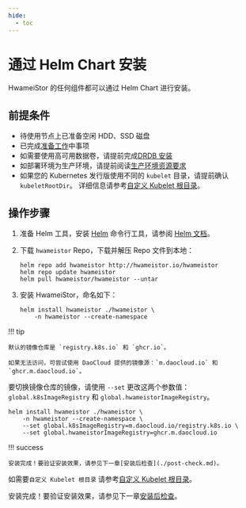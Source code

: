 ```yaml
---
hide:
  - toc
---
```


# 通过 Helm Chart 安装

HwameiStor 的任何组件都可以通过 Helm Chart 进行安装。

## 前提条件

- 待使用节点上已准备空闲 HDD、SSD 磁盘
- 已完成[准备工作](prereq.md)中事项
- 如需要使用高可用数据卷，请提前完成[DRDB 安装](drbdinstall.md)
- 如部署环境为生产环境，请提前阅读[生产环境资源要求](proresource.md)
- 如果您的 Kubernetes 发行版使用不同的 `kubelet` 目录，请提前确认 `kubeletRootDir`。
  详细信息请参考[自定义 Kubelet 根目录](customized-kubelet.md)。

## 操作步骤

1. 准备 Helm 工具，安装 [Helm](https://helm.sh/) 命令行工具，请参阅 [Helm 文档](https://helm.sh/docs/)。

2. 下载 `hwameistor` Repo，下载并解压 Repo 文件到本地：

    ```console
    helm repo add hwameistor http://hwameistor.io/hwameistor
    helm repo update hwameistor
    helm pull hwameistor/hwameistor --untar
    ```

3. 安装 HwameiStor，命名如下：

    ```console
    helm install hwameistor ./hwameistor \
        -n hwameistor --create-namespace
    ```

!!! tip

    默认的镜像仓库是 `registry.k8s.io` 和 `ghcr.io`。
    
    如果无法访问，可尝试使用 DaoCloud 提供的镜像源：`m.daocloud.io` 和 `ghcr.m.daocloud.io`。

要切换镜像仓库的镜像，请使用 `--set` 更改这两个参数值：`global.k8sImageRegistry` 和 `global.hwameistorImageRegistry`。

```console
helm install hwameistor ./hwameistor \
    -n hwameistor --create-namespace \
    --set global.k8sImageRegistry=m.daocloud.io/registry.k8s.io \
    --set global.hwameistorImageRegistry=ghcr.m.daocloud.io
```

!!! success

    安装完成！要验证安装效果，请参见下一章[安装后检查](./post-check.md)。

如需要`自定义 Kubelet 根目录` 请参考[自定义 Kubelet 根目录](customized-kubelet.md)。

安装完成！要验证安装效果，请参见下一章[安装后检查](./post-check.md)。
